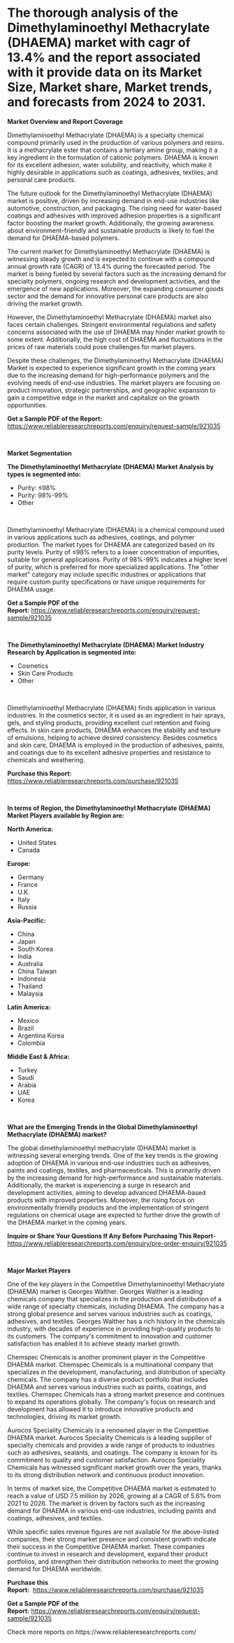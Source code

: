 <p><h1>The thorough analysis of the Dimethylaminoethyl Methacrylate (DHAEMA) market with cagr of  13.4% and the report associated with it provide data on its Market Size, Market share, Market trends, and forecasts from 2024 to 2031.</h1></p><p><strong>Market Overview and Report Coverage</strong></p>
<p><p>Dimethylaminoethyl Methacrylate (DHAEMA) is a specialty chemical compound primarily used in the production of various polymers and resins. It is a methacrylate ester that contains a tertiary amine group, making it a key ingredient in the formulation of cationic polymers. DHAEMA is known for its excellent adhesion, water solubility, and reactivity, which make it highly desirable in applications such as coatings, adhesives, textiles, and personal care products.</p><p>The future outlook for the Dimethylaminoethyl Methacrylate (DHAEMA) market is positive, driven by increasing demand in end-use industries like automotive, construction, and packaging. The rising need for water-based coatings and adhesives with improved adhesion properties is a significant factor boosting the market growth. Additionally, the growing awareness about environment-friendly and sustainable products is likely to fuel the demand for DHAEMA-based polymers.</p><p>The current market for Dimethylaminoethyl Methacrylate (DHAEMA) is witnessing steady growth and is expected to continue with a compound annual growth rate (CAGR) of 13.4% during the forecasted period. The market is being fueled by several factors such as the increasing demand for specialty polymers, ongoing research and development activities, and the emergence of new applications. Moreover, the expanding consumer goods sector and the demand for innovative personal care products are also driving the market growth.</p><p>However, the Dimethylaminoethyl Methacrylate (DHAEMA) market also faces certain challenges. Stringent environmental regulations and safety concerns associated with the use of DHAEMA may hinder market growth to some extent. Additionally, the high cost of DHAEMA and fluctuations in the prices of raw materials could pose challenges for market players.</p><p>Despite these challenges, the Dimethylaminoethyl Methacrylate (DHAEMA) Market is expected to experience significant growth in the coming years due to the increasing demand for high-performance polymers and the evolving needs of end-use industries. The market players are focusing on product innovation, strategic partnerships, and geographic expansion to gain a competitive edge in the market and capitalize on the growth opportunities.</p></p>
<p><strong>Get a Sample PDF of the Report:</strong> <a href="https://www.reliableresearchreports.com/enquiry/request-sample/921035">https://www.reliableresearchreports.com/enquiry/request-sample/921035</a></p>
<p>&nbsp;</p>
<p><strong>Market Segmentation</strong></p>
<p><strong>The Dimethylaminoethyl Methacrylate (DHAEMA) Market Analysis by types is segmented into:</strong></p>
<p><ul><li>Purity: ≤98%</li><li>Purity: 98%-99%</li><li>Other</li></ul></p>
<p>&nbsp;</p>
<p><p>Dimethylaminoethyl Methacrylate (DHAEMA) is a chemical compound used in various applications such as adhesives, coatings, and polymer production. The market types for DHAEMA are categorized based on its purity levels. Purity of ≤98% refers to a lower concentration of impurities, suitable for general applications. Purity of 98%-99% indicates a higher level of purity, which is preferred for more specialized applications. The "other market" category may include specific industries or applications that require custom purity specifications or have unique requirements for DHAEMA usage.</p></p>
<p><strong>Get a Sample PDF of the Report:</strong>&nbsp;<a href="https://www.reliableresearchreports.com/enquiry/request-sample/921035">https://www.reliableresearchreports.com/enquiry/request-sample/921035</a></p>
<p>&nbsp;</p>
<p><strong>The Dimethylaminoethyl Methacrylate (DHAEMA) Market Industry Research by Application is segmented into:</strong></p>
<p><ul><li>Cosmetics</li><li>Skin Care Products</li><li>Other</li></ul></p>
<p>&nbsp;</p>
<p><p>Dimethylaminoethyl Methacrylate (DHAEMA) finds application in various industries. In the cosmetics sector, it is used as an ingredient in hair sprays, gels, and styling products, providing excellent curl retention and fixing effects. In skin care products, DHAEMA enhances the stability and texture of emulsions, helping to achieve desired consistency. Besides cosmetics and skin care, DHAEMA is employed in the production of adhesives, paints, and coatings due to its excellent adhesive properties and resistance to chemicals and weathering.</p></p>
<p><strong>Purchase this Report:</strong>&nbsp; <a href="https://www.reliableresearchreports.com/purchase/921035">https://www.reliableresearchreports.com/purchase/921035</a></p>
<p>&nbsp;</p>
<p><strong>In terms of Region, the Dimethylaminoethyl Methacrylate (DHAEMA) Market Players available by Region are:</strong></p>
<p>
    <p> <strong> North America: </strong>
        <ul>
            <li>United States</li>
            <li>Canada</li>
        </ul>
        </p> 
    <p> <strong> Europe: </strong>
        <ul>
            <li>Germany</li>
            <li>France</li>
            <li>U.K.</li>
            <li>Italy</li>
            <li>Russia</li>
        </ul>
        </p> 
    <p> <strong> Asia-Pacific: </strong>
        <ul>
            <li>China</li>
            <li>Japan</li>
            <li>South Korea</li>
            <li>India</li>
            <li>Australia</li>
            <li>China Taiwan</li>
            <li>Indonesia</li>
            <li>Thailand</li>
            <li>Malaysia</li>
        </ul>
        </p> 
    <p> <strong> Latin America: </strong>
        <ul>
            <li>Mexico</li>
            <li>Brazil</li>
            <li>Argentina Korea</li>
            <li>Colombia</li>
        </ul>
        </p> 
    <p> <strong> Middle East & Africa: </strong>
        <ul>
            <li>Turkey</li>
            <li>Saudi</li>
            <li>Arabia</li>
            <li>UAE</li>
            <li>Korea</li>
        </ul>
    </p>
    </p>
<p>&nbsp;</p>
<p><strong>What are the Emerging Trends in the Global Dimethylaminoethyl Methacrylate (DHAEMA) market?</strong></p>
<p><p>The global dimethylaminoethyl methacrylate (DHAEMA) market is witnessing several emerging trends. One of the key trends is the growing adoption of DHAEMA in various end-use industries such as adhesives, paints and coatings, textiles, and pharmaceuticals. This is primarily driven by the increasing demand for high-performance and sustainable materials. Additionally, the market is experiencing a surge in research and development activities, aiming to develop advanced DHAEMA-based products with improved properties. Moreover, the rising focus on environmentally friendly products and the implementation of stringent regulations on chemical usage are expected to further drive the growth of the DHAEMA market in the coming years.</p></p>
<p><strong>Inquire or Share Your Questions If Any Before Purchasing This Report</strong>- <a href="https://www.reliableresearchreports.com/enquiry/pre-order-enquiry/921035">https://www.reliableresearchreports.com/enquiry/pre-order-enquiry/921035</a></p>
<p>&nbsp;</p>
<p><strong>Major Market Players</strong></p>
<p><p>One of the key players in the Competitive Dimethylaminoethyl Methacrylate (DHAEMA) market is Georges Walther. Georges Walther is a leading chemicals company that specializes in the production and distribution of a wide range of specialty chemicals, including DHAEMA. The company has a strong global presence and serves various industries such as coatings, adhesives, and textiles. Georges Walther has a rich history in the chemicals industry, with decades of experience in providing high-quality products to its customers. The company's commitment to innovation and customer satisfaction has enabled it to achieve steady market growth.</p><p>Chemspec Chemicals is another prominent player in the Competitive DHAEMA market. Chemspec Chemicals is a multinational company that specializes in the development, manufacturing, and distribution of specialty chemicals. The company has a diverse product portfolio that includes DHAEMA and serves various industries such as paints, coatings, and textiles. Chemspec Chemicals has a strong market presence and continues to expand its operations globally. The company's focus on research and development has allowed it to introduce innovative products and technologies, driving its market growth.</p><p>Aurocos Speciality Chemicals is a renowned player in the Competitive DHAEMA market. Aurocos Speciality Chemicals is a leading supplier of specialty chemicals and provides a wide range of products to industries such as adhesives, sealants, and coatings. The company is known for its commitment to quality and customer satisfaction. Aurocos Speciality Chemicals has witnessed significant market growth over the years, thanks to its strong distribution network and continuous product innovation.</p><p>In terms of market size, the Competitive DHAEMA market is estimated to reach a value of USD 7.5 million by 2026, growing at a CAGR of 5.6% from 2021 to 2026. The market is driven by factors such as the increasing demand for DHAEMA in various end-use industries, including paints and coatings, adhesives, and textiles.</p><p>While specific sales revenue figures are not available for the above-listed companies, their strong market presence and consistent growth indicate their success in the Competitive DHAEMA market. These companies continue to invest in research and development, expand their product portfolios, and strengthen their distribution networks to meet the growing demand for DHAEMA worldwide.</p></p>
<p><strong>Purchase this Report:</strong>&nbsp;&nbsp;<a href="https://www.reliableresearchreports.com/purchase/921035">https://www.reliableresearchreports.com/purchase/921035</a></p>
<p></p>
<p><strong>Get a Sample PDF of the Report:</strong>&nbsp;<a href="https://www.reliableresearchreports.com/enquiry/request-sample/921035">https://www.reliableresearchreports.com/enquiry/request-sample/921035</a></p>
<p>Check more reports on https://www.reliableresearchreports.com/</p>